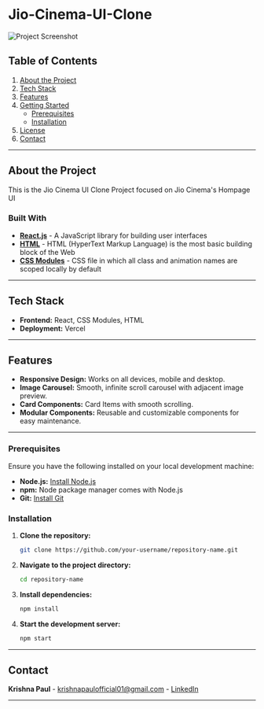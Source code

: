 # Jio-Cinema-UI-Clone


![Project Screenshot](URL-to-screenshot-or-banner)

## **Table of Contents**

1. [About the Project](#about-the-project)
2. [Tech Stack](#tech-stack)
3. [Features](#features)
4. [Getting Started](#getting-started)
    - [Prerequisites](#prerequisites)
    - [Installation](#installation)
5. [License](#license)
6. [Contact](#contact)

---

## **About the Project**

This is the Jio Cinema UI Clone Project focused on Jio Cinema's Hompage UI

### **Built With**

- **[React.js](https://reactjs.org/)** - A JavaScript library for building user interfaces
- **[HTML](https://developer.mozilla.org/en-US/docs/Web/HTML)** - HTML (HyperText Markup Language) is the most basic building block of the Web
- **[CSS Modules](https://github.com/css-modules/css-modules)** - CSS file in which all class and animation names are scoped locally by default

---

## **Tech Stack**

- **Frontend:** React, CSS Modules, HTML
- **Deployment:** Vercel

---

## **Features**

- **Responsive Design:** Works on all devices, mobile and desktop.
- **Image Carousel:** Smooth, infinite scroll carousel with adjacent image preview.
- **Card Components:** Card Items with smooth scrolling.
- **Modular Components:** Reusable and customizable components for easy maintenance.

---


### **Prerequisites**

Ensure you have the following installed on your local development machine:

- **Node.js:** [Install Node.js](https://nodejs.org/)
- **npm:** Node package manager comes with Node.js
- **Git:** [Install Git](https://git-scm.com/)

### **Installation**

1. **Clone the repository:**
    ```sh
    git clone https://github.com/your-username/repository-name.git
    ```
2. **Navigate to the project directory:**
    ```sh
    cd repository-name
    ```
3. **Install dependencies:**
    ```sh
    npm install
    ```
4. **Start the development server:**
    ```sh
    npm start
    ```

---



## **Contact**

**Krishna Paul** - [krishnapaulofficial01@gmail.com](mailto:krishnapaulofficial01@gmail.com) - [LinkedIn](https://www.linkedin.com/in/krishna-paul-2465a31bb/)

---
